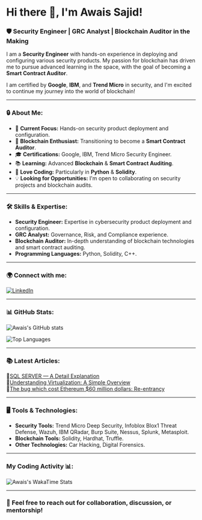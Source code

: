 # Hi there 👋, I'm Awais Sajid!
### 🛡️ Security Engineer | GRC Analyst | Blockchain Auditor in the Making

I am a **Security Engineer** with hands-on experience in deploying and configuring various security products. My passion for blockchain has driven me to pursue advanced learning in the space, with the goal of becoming a **Smart Contract Auditor**.

I am certified by **Google**, **IBM**, and **Trend Micro** in security, and I'm excited to continue my journey into the world of blockchain!

---


### 🔒 About Me:
- 🔐 **Current Focus:** Hands-on security product deployment and configuration.
- 🔗 **Blockchain Enthusiast:** Transitioning to become a **Smart Contract Auditor**.
- 🎓 **Certifications:** Google, IBM, Trend Micro Security Engineer.
- 📚 **Learning:** Advanced **Blockchain** & **Smart Contract Auditing**.
- 🐍 **Love Coding:** Particularly in **Python** & **Solidity**.
- 💡 **Looking for Opportunities:** I'm open to collaborating on security projects and blockchain audits.

---

### 🛠️ Skills & Expertise:
- **Security Engineer:** Expertise in cybersecurity product deployment and configuration.
- **GRC Analyst:** Governance, Risk, and Compliance experience.
- **Blockchain Auditor:** In-depth understanding of blockchain technologies and smart contract auditing.
- **Programming Languages:** Python, Solidity, C++.

---

### 🌍 Connect with me:
[![LinkedIn](https://img.shields.io/badge/LinkedIn-Connect-blue?style=for-the-badge&logo=linkedin)](https://www.linkedin.com/in/awais-sajid)

---

### 📊 GitHub Stats:

![Awais's GitHub stats](https://github-readme-stats.vercel.app/api?username=awais922609&show_icons=true&theme=dark)

![Top Languages](https://github-readme-stats.vercel.app/api/top-langs/?username=awais922609&layout=compact&theme=dark)

---

### 📚 Latest Articles:

📔<a href="https://medium.com/@black_Diamond/sql-server-a-detail-explanation-bb1f7d2b4062" target="_blank">SQL SERVER — A Detail Explanation</a><br/>
📔<a href="https://medium.com/@black_Diamond/understanding-virtualization-a-simple-overview-f1099316c7a5" target="_blank">Understanding Virtualization: A Simple Overview</a><br/>
📔<a href="https://medium.com/@black_Diamond/the-bug-which-cost-ethereum-60-million-dollars-re-entrancy-7cb7aaa6187a" target="_blank">The bug which cost Ethereum $60 million dollars: Re-entrancy</a>

---

### 🖥️ Tools & Technologies:
- **Security Tools:** Trend Micro Deep Security, Infoblox Blox1 Threat Defense, Wazuh, IBM QRadar, Burp Suite, Nessus, Splunk, Metasploit.
- **Blockchain Tools:** Solidity, Hardhat, Truffle.
- **Other Technologies:** Car Hacking, Digital Forensics.

---

### My Coding Activity 📊: 
![Awais's WakaTime Stats](https://github-readme-stats.vercel.app/api/wakatime?username=asajid03&theme=merko&layout=compact&langs_count=6&custom_title=My%20Weekly%20WakaTime%20Stats)

---


### 💬 Feel free to reach out for collaboration, discussion, or mentorship!
